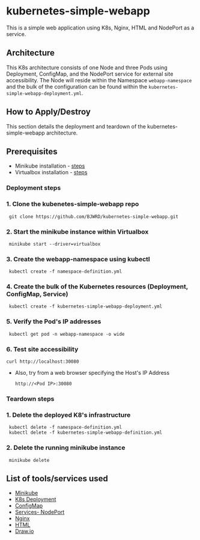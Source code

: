 # kubernetes-simple-webapp
This is a simple web application using K8s, Nginx, HTML and NodePort as a service. 

## Architecture
This K8s architecture consists of one Node and three Pods using Deployment, ConfigMap, and the NodePort service for external site accessibility. The Node will reside within the Namespace `webapp-namespace` and the bulk of the configuration can be found within the `kubernetes-simple-webapp-deployment.yml`.


## How to Apply/Destroy
This section details the deployment and teardown of the kubernetes-simple-webapp architecture. 

## Prerequisites
* Minikube installation - [steps](https://minikube.sigs.k8s.io/docs/start/)
* Virtualbox installation - [steps](https://www.virtualbox.org/wiki/Downloads)

### Deployment steps

###	1. Clone the kubenetes-simple-webapp repo
     git clone https://github.com/BJWRD/kubernetes-simple-webapp.git

### 2. Start the minikube instance within Virtualbox
     minikube start --driver=virtualbox

### 3. Create the webapp-namespace using kubectl
     kubectl create -f namespace-definition.yml

### 4. Create the bulk of the Kubernetes resources (Deployment, ConfigMap, Service)
     kubectl create -f kubernetes-simple-webapp-deployment.yml
     
### 5. Verify the Pod's IP addresses
     kubectl get pod -n webapp-namespace -o wide

### 6. Test site accessibility

    curl http://localhost:30080
    
- Also, try from a web browser specifying the Host's IP Address

      http://<Pod IP>:30080

### Teardown steps

### 1. Delete the deployed K8's infrastructure
     kubectl delete -f namespace-definition.yml
     kubectl delete -f kubernetes-simple-webapp-definition.yml
    
### 2.  Delete the running minikube instance
     minikube delete

## List of tools/services used
* [Minikube](https://minikube.sigs.k8s.io/docs/)
* [K8s Deployment](https://kubernetes.io/docs/concepts/workloads/controllers/deployment/)
* [ConfigMap](https://kubernetes.io/docs/concepts/configuration/configmap/)
* [Services- NodePort](https://kubernetes.io/docs/concepts/services-networking/service/)
* [Nginx](https://docs.nginx.com/)
* [HTML](https://www.w3schools.com/html/)
* [Draw.io](https://www.draw.io/index.html)
